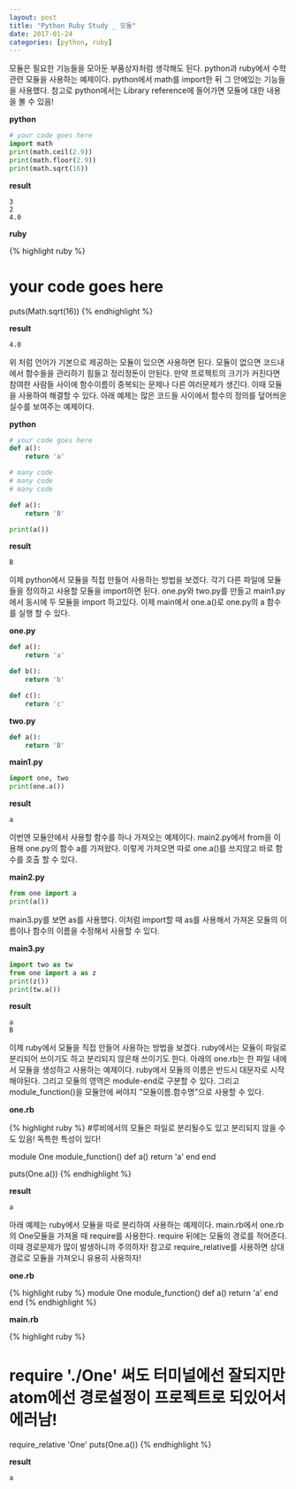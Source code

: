 ```yaml
---
layout: post
title: "Python Ruby Study _ 모듈"
date: 2017-01-24
categories: [python, ruby]
---
```


모듈은 필요한 기능들을 모아둔 부품상자처럼 생각해도 된다. python과 ruby에서 수학관련
모듈을 사용하는 예제이다. python에서 math를 import한 뒤 그 안에있는 기능들을 사용했다.
참고로 python에서는 Library reference에 들어가면 모듈에 대한 내용을 볼 수 있음!

**python**

```python
# your code goes here
import math
print(math.ceil(2.9))
print(math.floor(2.9))
print(math.sqrt(16))
```

**result**

```
3
2
4.0
```

**ruby**

{% highlight ruby %}
# your code goes here
puts(Math.sqrt(16))
{% endhighlight %}

**result**

```
4.0
```


위 처럼 언어가 기본으로 제공하는 모듈이 있으면 사용하면 된다. 모듈이 없으면 코드내에서
함수들을 관리하기 힘들고 정리정돈이 안된다. 만약 프로젝트의 크기가 커진다면 참여한 사람들
사이에 함수이름이 중복되는 문제나 다른 여러문제가 생긴다. 이때 모듈을 사용하여 해결할 수
있다. 아래 예제는 많은 코드들 사이에서 함수의 정의를 덮어씌운 실수를 보여주는 예제이다.

**python**

```python
# your code goes here
def a():
	return 'a'

# many code
# many code
# many code

def a():
	return 'B'

print(a())
```

**result**

```
B
```


이제 python에서 모듈을 직접 만들어 사용하는 방법을 보겠다. 각기 다른 파일에 모듈들을
정의하고 사용할 모듈을 import하면 된다. one.py와 two.py를 만들고 main1.py에서 동시에
두 모듈을 import 하고있다. 이제 main에서 one.a()로 one.py의 a 함수를 실행 할 수 있다.

**one.py**

```python
def a():
    return 'a'

def b():
    return 'b'

def c():
    return 'c'

```

**two.py**

```python
def a():
    return 'B'
```

**main1.py**

```python
import one, two
print(one.a())
```

**result**

```
a
```


이번엔 모듈안에서 사용할 함수를 하나 가져오는 예제이다. main2.py에서 from을 이용해
one.py의 함수 a를 가져왔다. 이렇게 가져오면 따로 one.a()를 쓰지않고 바로 함수를 호출
할 수 있다.

**main2.py**

```python
from one import a
print(a())
```


main3.py를 보면 as를 사용했다. 이처럼 import할 때 as를 사용해서 가져온 모듈의 이름이나
함수의 이름을 수정해서 사용할 수 있다.

**main3.py**

```python
import two as tw
from one import a as z
print(z())
print(tw.a())
```

**result**

```
a
B
```


이제 ruby에서 모듈을 직접 만들어 사용하는 방법을 보겠다. ruby에서는 모듈이 파일로
분리되어 쓰이기도 하고 분리되지 않은채 쓰이기도 한다. 아래의 one.rb는 한 파일 내에서
모듈을 생성하고 사용하는 예제이다. ruby에서 모듈의 이름은 반드시 대문자로 시작해야된다.
그리고 모듈의 영역은 module-end로 구분할 수 있다. 그리고 module_function()을 모듈안에
써야지 "모듈이름.함수명"으로 사용할 수 있다.

**one.rb**

{% highlight ruby %}
#루비에서의 모듈은 파일로 분리될수도 있고 분리되지 않을 수도 있음! 독특한 특성이 있다!

module One
  module_function()
  def a()
    return 'a'
  end
end

puts(One.a())
{% endhighlight %}

**result**

```
a
```


아래 예제는 ruby에서 모듈을 따로 분리하여 사용하는 예제이다. main.rb에서 one.rb의
One모듈을 가져올 때 require를 사용한다. require 뒤에는 모듈의 경로를 적어준다. 이때
경로문제가 많이 발생하니까 주의하자! 참고로 require_relative를 사용하면 상대경로로
모듈을 가져오니 유용히 사용하자!

**one.rb**

{% highlight ruby %}
module One
  module_function()
  def a()
    return 'a'
  end
end
{% endhighlight %}


**main.rb**

{% highlight ruby %}
# require './One' 써도 터미널에선 잘되지만 atom에선 경로설정이 프로젝트로 되있어서 에러남!
require_relative 'One'
puts(One.a())
{% endhighlight %}

**result**

```
a
```
